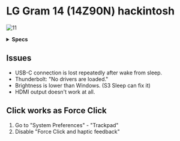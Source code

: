 # LG Gram 14 (14Z90N) hackintosh
![11](https://img.shields.io/badge/macOS-11-Green)

<details>
<summary><strong>Specs</strong></summary>
</br>

| Model | 14Z90N-V.AR5DK |
| - | - |
| CPU | Intel Core i5-1035G4 |
| GPU | Intel Iris Plus Graphics |
| RAM | M471A1G44AB0-CWE (on-board) |
| SSD | ~~HFS256GD9TNG-L2A0A~~ Intel 7600p |
| LCD | LP140WFA-SPY1 |
| WLAN | Intel Wi-Fi 6 AX201 160MHz |
| Audio | Conexant CX8200 |
| BIOS | 20200812 |

</details>

## Issues
* USB-C connection is lost repeatedly after wake from sleep.
* Thunderbolt: "No drivers are loaded."
* Brightness is lower than Windows. (S3 Sleep can fix it)
* HDMI output doesn't work at all.

</details>

## Click works as Force Click
1. Go to "System Preferences" - "Trackpad"
2. Disable "Force Click and haptic feedback"
